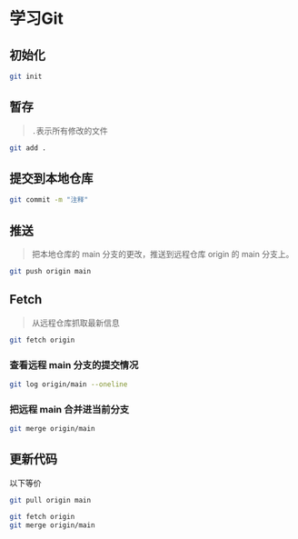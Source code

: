 # 学习Git

## 初始化
```bash
git init
```

## 暂存
> `.`表示所有修改的文件
```bash
git add .
```

## 提交到本地仓库
```bash
git commit -m "注释"
```

## 推送
> 把本地仓库的 main 分支的更改，推送到远程仓库 origin 的 main 分支上。
```bash
git push origin main
```

## Fetch
> 从远程仓库抓取最新信息
```bash
git fetch origin
```

### 查看远程 main 分支的提交情况
```bash
git log origin/main --oneline
```

### 把远程 main 合并进当前分支
```bash
git merge origin/main
```

## 更新代码
以下等价
```bash
git pull origin main
```

```bash
git fetch origin
git merge origin/main
```